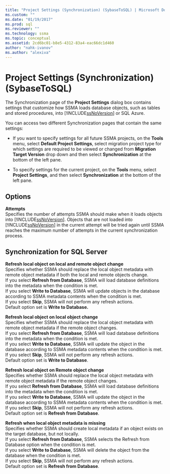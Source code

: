 ```yaml
---
title: "Project Settings (Synchronization) (SybaseToSQL) | Microsoft Docs"
ms.custom: ""
ms.date: "01/19/2017"
ms.prod: sql
ms.reviewer: ""
ms.technology: ssma
ms.topic: conceptual
ms.assetid: 2cd6bc01-b8e5-4312-83a4-eac66dc1d460
author: "nahk-ivanov"
ms.author: "alexiva"
---
```

# Project Settings (Synchronization) (SybaseToSQL)
The Synchronization page of the **Project Settings** dialog box contains settings that customize how SSMA loads database objects, such as tables and stored procedures, into [!INCLUDE[ssNoVersion](../../includes/ssnoversion-md.md)] or SQL Azure.  
  
You can access two different Synchronization pages that contain the same settings:  
  
-   If you want to specify settings for all future SSMA projects, on the **Tools** menu, select **Default Project Settings**, select migration project type for which settings are required to be viewed or changed from **Migration Target Version** drop down and then select **Synchronization** at the bottom of the left pane.  
  
-   To specify settings for the current project, on the **Tools** menu, select **Project Settings**, and then select **Synchronization** at the bottom of the left pane.  
  
## Options  
**Attempts**  
Specifies the number of attempts SSMA should make when it loads objects into [!INCLUDE[ssNoVersion](../../includes/ssnoversion-md.md)]. Objects that are not loaded into [!INCLUDE[ssNoVersion](../../includes/ssnoversion-md.md)] in the current attempt will be tried again until SSMA reaches the maximum number of attempts in the current synchronization process.  
  
## Synchronization for SQL Server  
**Refresh local object on local and remote object change**  
Specifies whether SSMA should replace the local object metadata with remote object metadata if both the local and remote objects change.  
If you select **Refresh from Database**, SSMA will load database definitions into the metadata when the condition is met.  
If you select **Write to Database**, SSMA will update objects in the database according to SSMA metadata contents when the condition is met.  
If you select **Skip**, SSMA will not perform any refresh actions.   
Default option set is **Write to Database.**  
  
**Refresh local object on local object change**  
Specifies whether SSMA should replace the local object metadata with remote object metadata if the remote object changes.  
If you select **Refresh from Database**, SSMA will load database definitions into the metadata when the condition is met.  
If you select **Write to Database**, SSMA will update the object in the database according to SSMA metadata contents when the condition is met.  
If you select **Skip**, SSMA will not perform any refresh actions.   
Default option set is **Write to Database**.  
  
**Refresh local object on Remote object change**  
Specifies whether SSMA should replace the local object metadata with remote object metadata if the remote object changes.  
If you select **Refresh from Database**, SSMA will load database definitions into the metadata when the condition is met.  
If you select **Write to Database**, SSMA will update the object in the database according to SSMA metadata contents when the condition is met.  
If you select **Skip**, SSMA will not perform any refresh actions.   
Default option set is **Refresh from Database**.  
  
**Refresh when local object metadata is missing**  
Specifies whether SSMA should create local metadata if an object exists on the target database, but not locally.  
If you select **Refresh from Database**, SSMA selects the Refresh from Database option when the condition is met.  
If you select **Write to Database**, SSMA will delete the object from the database when the condition is met.  
If you select **Skip**, SSMA will not perform any refresh actions.   
Default option set is **Refresh from Database**.  
  
